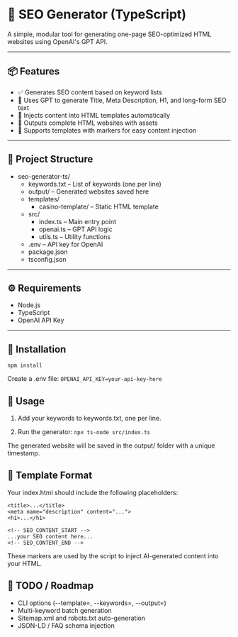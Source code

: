 # 🚀 SEO Generator (TypeScript)

A simple, modular tool for generating one-page SEO-optimized HTML websites using OpenAI's GPT API.

---

## 📦 Features

- ✅ Generates SEO content based on keyword lists
- 🧠 Uses GPT to generate Title, Meta Description, H1, and long-form SEO text
- 🔧 Injects content into HTML templates automatically
- 📂 Outputs complete HTML websites with assets
- 📝 Supports templates with markers for easy content injection

---
## 📁 Project Structure
- seo-generator-ts/
  - keywords.txt – List of keywords (one per line)
  - output/ – Generated websites saved here
  - templates/
    - casino-template/ – Static HTML template
  - src/
    - index.ts – Main entry point
    - openai.ts – GPT API logic
    - utils.ts – Utility functions
  - .env – API key for OpenAI
  - package.json
  - tsconfig.json
---

## ⚙️ Requirements

- Node.js
- TypeScript
- OpenAI API Key

---

## 🚀 Installation

```npm install```

Create a .env file:
```OPENAI_API_KEY=your-api-key-here```

## 🧠 Usage
1. Add your keywords to keywords.txt, one per line.

2. Run the generator:
```npx ts-node src/index.ts```

The generated website will be saved in the output/ folder with a unique timestamp.

## 📝 Template Format

Your index.html should include the following placeholders:
```
<title>...</title>
<meta name="description" content="...">
<h1>...</h1>

<!-- SEO_CONTENT_START -->
...your SEO content here...
<!-- SEO_CONTENT_END -->
```
These markers are used by the script to inject AI-generated content into your HTML.

## 📌 TODO / Roadmap
- CLI options (--template=, --keywords=, --output=)
- Multi-keyword batch generation
- Sitemap.xml and robots.txt auto-generation
- JSON-LD / FAQ schema injection

